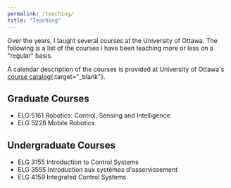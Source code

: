 ```yaml
---
permalink: /teaching/
title: "Teaching"
---
```


Over the years, I taught several courses at the University of Ottawa. The following is a list of the courses I have been teaching more or less on a "regular" basis. 

A calendar description of the courses is provided at University of Ottawa's [course catalog](https://catalogue.uottawa.ca/en/courses/elg/){:target="_blank"}.

## Graduate Courses 
- ELG 5161 Robotics: Control, Sensing and Intelligence 
- ELG 5228 Mobile Robotics 

## Undergraduate Courses 
- ELG 3155 Introduction to Control Systems 
- ELG 3555 Introduction aux systèmes d'asservissement 
- ELG 4159 Integrated Control Systems 
